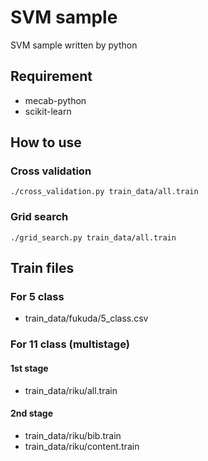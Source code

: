 # SVM sample

SVM sample written by python

## Requirement

* mecab-python
* scikit-learn

## How to use

### Cross validation

```
./cross_validation.py train_data/all.train
```

### Grid search

```
./grid_search.py train_data/all.train
```

## Train files

### For 5 class

* train_data/fukuda/5_class.csv

### For 11 class (multistage)

#### 1st stage
* train_data/riku/all.train

#### 2nd stage
* train_data/riku/bib.train
* train_data/riku/content.train

